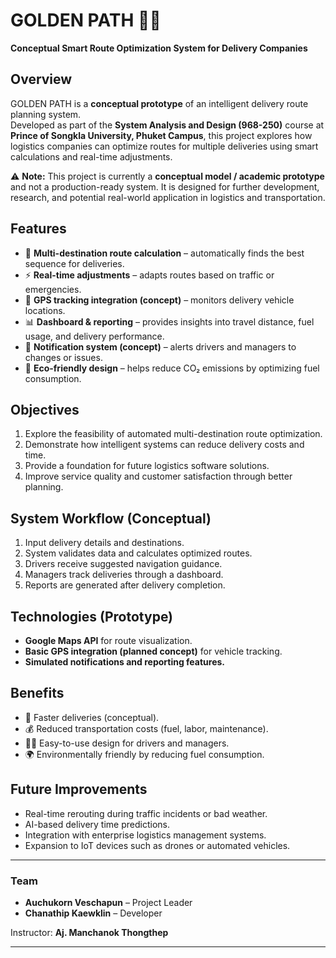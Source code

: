 # GOLDEN PATH 🚚✨
**Conceptual Smart Route Optimization System for Delivery Companies**

## Overview
GOLDEN PATH is a **conceptual prototype** of an intelligent delivery route planning system.  
Developed as part of the **System Analysis and Design (968-250)** course at **Prince of Songkla University, Phuket Campus**, this project explores how logistics companies can optimize routes for multiple deliveries using smart calculations and real-time adjustments.  

⚠️ **Note:** This project is currently a **conceptual model / academic prototype** and not a production-ready system. It is designed for further development, research, and potential real-world application in logistics and transportation.  

## Features
- 🔎 **Multi-destination route calculation** – automatically finds the best sequence for deliveries.  
- ⚡ **Real-time adjustments** – adapts routes based on traffic or emergencies.  
- 📍 **GPS tracking integration (concept)** – monitors delivery vehicle locations.  
- 📊 **Dashboard & reporting** – provides insights into travel distance, fuel usage, and delivery performance.  
- 🔔 **Notification system (concept)** – alerts drivers and managers to changes or issues.  
- 🌱 **Eco-friendly design** – helps reduce CO₂ emissions by optimizing fuel consumption.  

## Objectives
1. Explore the feasibility of automated multi-destination route optimization.  
2. Demonstrate how intelligent systems can reduce delivery costs and time.  
3. Provide a foundation for future logistics software solutions.  
4. Improve service quality and customer satisfaction through better planning.  

## System Workflow (Conceptual)
1. Input delivery details and destinations.  
2. System validates data and calculates optimized routes.  
3. Drivers receive suggested navigation guidance.  
4. Managers track deliveries through a dashboard.  
5. Reports are generated after delivery completion.  

## Technologies (Prototype)
- **Google Maps API** for route visualization.  
- **Basic GPS integration (planned concept)** for vehicle tracking.  
- **Simulated notifications and reporting features.**  

## Benefits
- 🚀 Faster deliveries (conceptual).  
- 💰 Reduced transportation costs (fuel, labor, maintenance).  
- 👨‍💻 Easy-to-use design for drivers and managers.  
- 🌍 Environmentally friendly by reducing fuel consumption.  

## Future Improvements
- Real-time rerouting during traffic incidents or bad weather.  
- AI-based delivery time predictions.  
- Integration with enterprise logistics management systems.  
- Expansion to IoT devices such as drones or automated vehicles.  

---

### Team
- **Auchukorn Veschapun** – Project Leader  
- **Chanathip Kaewklin** – Developer  

Instructor: **Aj. Manchanok Thongthep**  

---
